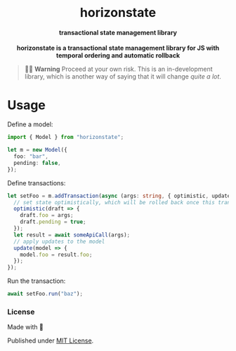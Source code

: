 <div align="center">

<br />

<!--![horizonstate](/assets/banner.jpg)-->

<h1>horizonstate</h3>

#### transactional state management library

**horizonstate is a transactional state management library for JS with temporal ordering and automatic rollback**

</div>

> 🚧👷 **Warning** Proceed at your own risk. This is an in-development library, which is another way of saying that it will change _quite a lot_.

# Usage

Define a model:

```ts
import { Model } from "horizonstate";

let m = new Model({
  foo: "bar",
  pending: false,
});
```

Define transactions:

```ts
let setFoo = m.addTransaction(async (args: string, { optimistic, update }) => {
  // set state optimistically, which will be rolled back once this transaction completes
  optimistic(draft => {
    draft.foo = args;
    draft.pending = true;
  });
  let result = await someApiCall(args);
  // apply updates to the model
  update(model => {
    model.foo = result.foo;
  });
});
```

Run the transaction:

```ts
await setFoo.run("baz");
```

### License

Made with 💛

Published under [MIT License](./LICENSE).
